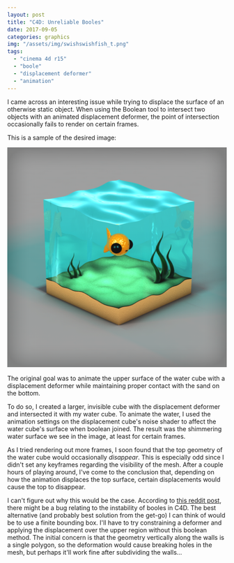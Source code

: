 ```yaml
---
layout: post
title: "C4D: Unreliable Booles"
date: 2017-09-05
categories: graphics
img: "/assets/img/swishswishfish_t.png"
tags:
  - "cinema 4d r15"
  - "boole"
  - "displacement deformer"
  - "animation"
---
```


I came across an interesting issue while trying to displace the surface of an otherwise static object. When using the Boolean tool to intersect two objects with an animated displacement deformer, the point of intersection occasionally fails to render on certain frames.

This is a sample of the desired image:

<center><img src="/assets/img/swishswishfish.png"/></center>

The original goal was to animate the upper surface of the water cube with a displacement deformer while maintaining proper contact with the sand on the bottom.

To do so, I created a larger, invisible cube with the displacement deformer and intersected it with my water cube. To animate the water, I used the animation settings on the displacement cube's noise shader to affect the water cube's surface when boolean joined. The result was the shimmering water surface we see in the image, at least for certain frames.

As I tried rendering out more frames, I soon found that the top geometry of the water cube would occasionally <i>disappear</i>. This is especially odd since I didn't set any keyframes regarding the visibility of the mesh. After a couple hours of playing around, I've come to the conclusion that, depending on how the animation displaces the top surface, certain displacements would cause the top to disappear.

I can't figure out why this would be the case. According to <a class="link" href="https://www.reddit.com/r/Cinema4D/comments/4djnmo/c4d_boole_a_intersect_b_object_disappearing_when/">this reddit post</a>, there might be a bug relating to the instability of booles in C4D. The best alternative (and probably best solution from the get-go) I can think of would be to use a finite bounding box. I'll have to try constraining a deformer and applying the displacement over the upper region without this boolean method. The initial concern is that the geometry vertically along the walls is a single polygon, so the deformation would cause breaking holes in the mesh, but perhaps it'll work fine after subdividing the walls...